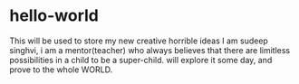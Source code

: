 # hello-world
This will be used to store my new creative horrible ideas
I am sudeep singhvi, i am a mentor(teacher) who always believes that there are limitless possibilities in a child to be a super-child.
will explore it some day, and prove to the whole WORLD.
